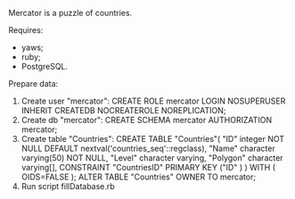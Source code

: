 Mercator is a puzzle of countries.

Requires:
 - yaws;
 - ruby;
 - PostgreSQL.

Prepare data:
1. Create user "mercator":
  CREATE ROLE mercator LOGIN NOSUPERUSER INHERIT CREATEDB NOCREATEROLE NOREPLICATION;
2. Create db "mercator":
  CREATE SCHEMA mercator AUTHORIZATION mercator;
3. Create table "Countries":
  CREATE TABLE "Countries"(
    "ID" integer NOT NULL DEFAULT nextval('countries_seq'::regclass),
    "Name" character varying(50) NOT NULL,
    "Level" character varying,
    "Polygon" character varying[],
    CONSTRAINT "CountriesID" PRIMARY KEY ("ID" )
  ) WITH (
    OIDS=FALSE
  );
  ALTER TABLE "Countries" OWNER TO mercator;
4. Run script fillDatabase.rb
